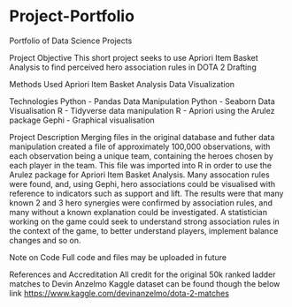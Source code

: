 # Project-Portfolio
Portfolio of Data Science Projects

Project Objective
This short project seeks to use Apriori Item Basket Analysis to find perceived hero association rules in DOTA 2 Drafting

Methods Used
Apriori Item Basket Analysis
Data Visualization

Technologies
Python - Pandas Data Manipulation
Python - Seaborn Data Visualisation
R - Tidyverse data manipulation
R - Apriori using the Arulez package
Gephi - Graphical visualisation

Project Description
Merging files in the original database and futher data manipulation created a file of approximately 100,000 observations, with each observation being a unique team, containing the heroes chosen by each player in the team.
This file was imported into R in order to use the Arulez package for Apriori Item Basket Analysis.
Many assocation rules were found, and, using Gephi, hero associations could be visualised with reference to indicators such as support and lift. 
The results were that many known 2 and 3 hero synergies were confirmed by association rules, and many without a known explanation could be investigated. A statistician working on the game could seek to understand strong association rules in the context of the game, to better understand players, implement balance changes and so on.

Note on Code
Full code and files may be uploaded in future

References and Accreditation
All credit for the original 50k ranked ladder matches to Devin Anzelmo
Kaggle dataset can be found though the below link
https://www.kaggle.com/devinanzelmo/dota-2-matches
